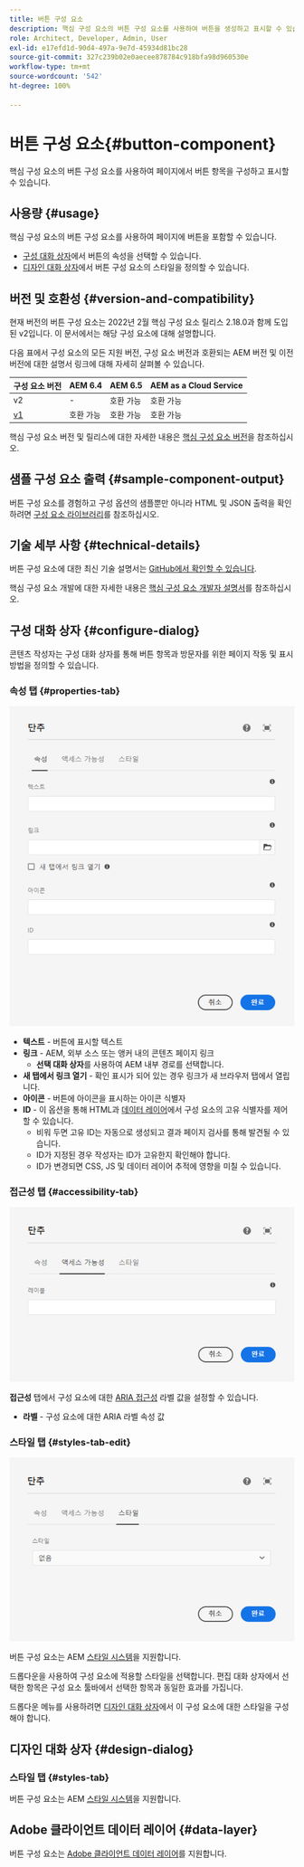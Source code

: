 ```yaml
---
title: 버튼 구성 요소
description: 핵심 구성 요소의 버튼 구성 요소를 사용하여 버튼을 생성하고 표시할 수 있습니다.
role: Architect, Developer, Admin, User
exl-id: e17efd1d-90d4-497a-9e7d-45934d81bc28
source-git-commit: 327c239b02e0aecee878784c918bfa98d960530e
workflow-type: tm+mt
source-wordcount: '542'
ht-degree: 100%

---
```


# 버튼 구성 요소{#button-component}

핵심 구성 요소의 버튼 구성 요소를 사용하여 페이지에서 버튼 항목을 구성하고 표시할 수 있습니다.

## 사용량 {#usage}

핵심 구성 요소의 버튼 구성 요소를 사용하여 페이지에 버튼을 포함할 수 있습니다.

* [구성 대화 상자](#configure-dialog)에서 버튼의 속성을 선택할 수 있습니다.
* [디자인 대화 상자](#design-dialog)에서 버튼 구성 요소의 스타일을 정의할 수 있습니다.

## 버전 및 호환성 {#version-and-compatibility}

현재 버전의 버튼 구성 요소는 2022년 2월 핵심 구성 요소 릴리스 2.18.0과 함께 도입된 v2입니다. 이 문서에서는 해당 구성 요소에 대해 설명합니다.

다음 표에서 구성 요소의 모든 지원 버전, 구성 요소 버전과 호환되는 AEM 버전 및 이전 버전에 대한 설명서 링크에 대해 자세히 살펴볼 수 있습니다.

| 구성 요소 버전 | AEM 6.4 | AEM 6.5 | AEM as a Cloud Service |
|--- |--- |---|---|
| v2 | - | 호환 가능 | 호환 가능 |
| [v1](v1/button.md) | 호환 가능 | 호환 가능 | 호환 가능 |

핵심 구성 요소 버전 및 릴리스에 대한 자세한 내용은 [핵심 구성 요소 버전](/help/versions.md)을 참조하십시오.

## 샘플 구성 요소 출력 {#sample-component-output}

버튼 구성 요소를 경험하고 구성 옵션의 샘플뿐만 아니라 HTML 및 JSON 출력을 확인하려면 [구성 요소 라이브러리](https://adobe.com/go/aem_cmp_library_button_kr)를 참조하십시오.

## 기술 세부 사항 {#technical-details}

버튼 구성 요소에 대한 최신 기술 설명서는 [GitHub에서 확인할 수 있습니다](https://adobe.com/go/aem_cmp_tech_button_v2).

핵심 구성 요소 개발에 대한 자세한 내용은 [핵심 구성 요소 개발자 설명서](/help/developing/overview.md)를 참조하십시오.

## 구성 대화 상자 {#configure-dialog}

콘텐츠 작성자는 구성 대화 상자를 통해 버튼 항목과 방문자를 위한 페이지 작동 및 표시 방법을 정의할 수 있습니다.

### 속성 탭 {#properties-tab}

![버튼 구성 요소의 디자인 대화 상자 속성 탭](/help/assets/button-edit-properties.png)

* **텍스트** - 버튼에 표시할 텍스트
* **링크** - AEM, 외부 소스 또는 앵커 내의 콘텐츠 페이지 링크
   * **선택 대화 상자**&#x200B;를 사용하여 AEM 내부 경로를 선택합니다.
* **새 탭에서 링크 열기** - 확인 표시가 되어 있는 경우 링크가 새 브라우저 탭에서 열립니다.
* **아이콘** - 버튼에 아이콘을 표시하는 아이콘 식별자
* **ID** - 이 옵션을 통해 HTML과 [데이터 레이어](/help/developing/data-layer/overview.md)에서 구성 요소의 고유 식별자를 제어할 수 있습니다.
   * 비워 두면 고유 ID는 자동으로 생성되고 결과 페이지 검사를 통해 발견될 수 있습니다.
   * ID가 지정된 경우 작성자는 ID가 고유한지 확인해야 합니다.
   * ID가 변경되면 CSS, JS 및 데이터 레이어 추적에 영향을 미칠 수 있습니다.

### 접근성 탭 {#accessibility-tab}

![버튼 구성 요소의 디자인 대화 상자 접근성 탭](/help/assets/button-edit-accessibility.png)

**접근성** 탭에서 구성 요소에 대한 [ARIA 접근성](https://www.w3.org/WAI/standards-guidelines/aria/) 라벨 값을 설정할 수 있습니다.

* **라벨** - 구성 요소에 대한 ARIA 라벨 속성 값

### 스타일 탭 {#styles-tab-edit}

![버튼 구성 요소의 디자인 대화 상자 스타일 탭](/help/assets/button-edit-styles.png)

버튼 구성 요소는 AEM [스타일 시스템](/help/get-started/authoring.md#component-styling)을 지원합니다.

드롭다운을 사용하여 구성 요소에 적용할 스타일을 선택합니다. 편집 대화 상자에서 선택한 항목은 구성 요소 툴바에서 선택한 항목과 동일한 효과를 가집니다.

드롭다운 메뉴를 사용하려면 [디자인 대화 상자](#design-dialog)에서 이 구성 요소에 대한 스타일을 구성해야 합니다.

## 디자인 대화 상자 {#design-dialog}

### 스타일 탭 {#styles-tab}

버튼 구성 요소는 AEM [스타일 시스템](/help/get-started/authoring.md#component-styling)을 지원합니다.

## Adobe 클라이언트 데이터 레이어 {#data-layer}

버튼 구성 요소는 [Adobe 클라이언트 데이터 레이어](/help/developing/data-layer/overview.md)를 지원합니다.
